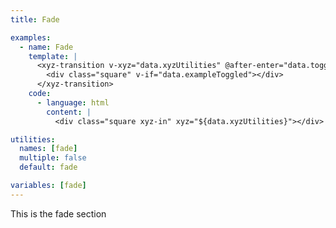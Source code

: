 ```yaml
---
title: Fade

examples:
  - name: Fade
    template: |
      <xyz-transition v-xyz="data.xyzUtilities" @after-enter="data.toggleExample" @after-leave="data.toggleExample">
        <div class="square" v-if="data.exampleToggled"></div>
      </xyz-transition>
    code:
      - language: html
        content: |
          <div class="square xyz-in" xyz="${data.xyzUtilities}"></div>

utilities:
  names: [fade]
  multiple: false
  default: fade

variables: [fade]
---
```


This is the fade section
